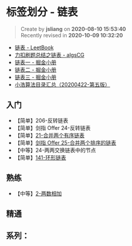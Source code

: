 标签划分 - 链表
===

> Create by **jsliang** on **2020-08-10 15:53:40**  
> Recently revised in **2020-10-09 10:32:20**

* [链表 - LeetBook](https://leetcode-cn.com/leetbook/detail/linked-list/)
* [力扣刷题总结之链表 - algsCG](https://leetcode-cn.com/circle/article/YGr54o/)
* [链表一 - 掘金小册](https://juejin.im/book/6844733800300150797/section/6844733800350498823)
* [链表二 - 掘金小册](https://juejin.im/book/6844733800300150797/section/6844733800354676743)
* [链表三 - 掘金小册](https://juejin.im/book/6844733800300150797/section/6844733800354676744)
* [小浩算法目录汇总（20200422-第五版）](https://mp.weixin.qq.com/s/3eJNKDTZ5y5icMnfv9Is_w)

## 入门

* 【简单】206-反转链表
* 【简单】剑指 Offer 24-反转链表
* 【简单】[21-合并两个有序链表](https://leetcode-cn.com/problems/merge-two-sorted-lists/)
* 【简单】[剑指 Offer 25-合并两个排序的链表](https://leetcode-cn.com/problems/he-bing-liang-ge-pai-xu-de-lian-biao-lcof/)
* 【中等】24-两两交换链表中的节点
* 【简单】[141-环形链表](https://leetcode-cn.com/problems/linked-list-cycle/)

## 熟练

* 【中等】[2-两数相加](https://leetcode-cn.com/problems/add-two-numbers/)

## 精通



## 系列：